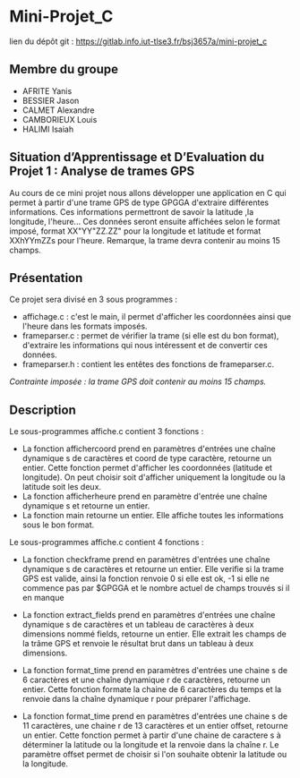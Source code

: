 # Mini-Projet_C

lien du dépôt git : https://gitlab.info.iut-tlse3.fr/bsj3657a/mini-projet_c

##  Membre du groupe

 - AFRITE Yanis
 - BESSIER Jason
 - CALMET Alexandre
 - CAMBORIEUX Louis
 - HALIMI Isaiah

## Situation d’Apprentissage et D’Evaluation du Projet 1 : Analyse de trames GPS

Au cours de ce mini projet nous allons développer une application en C qui permet à partir d'une trame GPS de type GPGGA d'extraire différentes informations. Ces informations permettront de savoir la latitude ,la longitude, l'heure... Ces données seront ensuite affichées selon le format imposé, format XX"YY"ZZ.ZZ" pour la longitude et latitude et format XXhYYmZZs pour l'heure. Remarque, la trame devra contenir au moins 15 champs.


##  Présentation

Ce projet sera divisé en 3 sous programmes :

 - affichage.c : c'est le main, il permet d'afficher les coordonnées ainsi que l'heure dans les formats imposés.
 - frameparser.c : permet de vérifier la trame (si elle est du bon format), d'extraire les informations qui nous intéressent et de convertir ces données.
 - frameparser.h : contient les entêtes des fonctions de frameparser.c.
 
*Contrainte imposée : la trame GPS doit contenir au moins 15 champs.*

##  Description

Le sous-programmes affiche.c contient 3 fonctions :

- La fonction affichercoord prend en paramètres d'entrées une chaîne dynamique s de caractères et coord de type caractère, retourne un entier. Cette fonction permet d'afficher les coordonnées (latitude et longitude). On peut choisir soit d'afficher uniquement la longitude ou la latitude soit les deux.
- La fonction afficherheure prend en paramètre d'entrée une chaîne dynamique s et retourne un entier. 
- La fonction main retourne un entier. Elle affiche toutes les informations sous le bon format.

Le sous-programmes affiche.c contient 4 fonctions :

- La fonction checkframe prend en paramètres d'entrées une chaîne dynamique s de caractères et retourne un entier. Elle verifie si la trame GPS est valide, ainsi la fonction renvoie 0 si elle est ok, -1 si elle ne commence pas par $GPGGA et le nombre actuel de champs trouvés si il en manque

- La fonction extract_fields prend en paramètres d'entrées une chaîne dynamique s de caractères et un tableau de caractères à deux dimensions nommé fields, retourne un entier. Elle extrait les champs de la trâme GPS et renvoie le résultat brut dans un tableau à deux dimensions.

- La fonction format_time prend en paramètres d'entrées une chaine s de 6 caractères et une chaîne dynamique r de caractères, retourne un entier. Cette fonction formate la chaine de 6 caractères du temps et la renvoie dans la chaîne dynamique r pour préparer l'affichage.

- La fonction format_time prend en paramètres d'entrées une chaine s de 11 caractères, une chaine r de 13 caractères et un entier offset, retourne un entier. Cette fonction permet à partir d'une chaine de caractere s à déterminer la latitude ou la longitude et la renvoie dans la chaîne r. Le paramètre offset permet de choisir si l'on souhaite obtenir la latitude ou la longitude.

